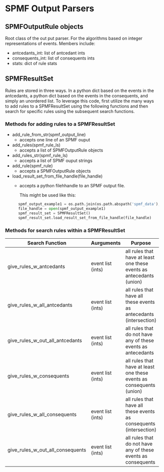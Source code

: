 # SPMF Output Parsers

## SPMFOutputRule objects

Root class of the out put parser.  For the algorithms based on integer representations of events.
Members include:

- antcedants_int: list of antcedant ints
- consequents_int: list of consequents ints
- stats: dict of rule stats


## SPMFResultSet

Rules are stored in three ways.  In a python dict based on the events in the antcedants, a python dict based on the events in the consequents, and simply an unordered list.  To leverage this code, first utilize the many ways to add rules to a SPMFResultSet using the following functions and then search for specific rules using the subsequent search functions.

### Methods for adding rules to a SPMFResultSet

- add_rule_from_str(spmf_output_line)
  * accepts one line of an SPMF ouput
- add_rules(spmf_rule_ls)
  * accepts a list of SPMFOutputRule objects
- add_rules_str(spmf_rule_ls)
  * accepts a list of SPMF ouput strings
- add_rule(spmf_rule)
  * accepts a SPMFOutputRule objects
- load_result_set_from_file_handle(file_handle)
  * accepts a python filehhandle to an SPMF output file.

    This might be used like this:
```python
      spmf_output_example1 = os.path.join(os.path.abspath('spmf_data'), 'spmf_output_example1.txt')
      file_handle = open(spmf_output_example1)
      spmf_result_set = SPMFResultSet()
      spmf_result_set.load_result_set_from_file_handle(file_handle)
```

### Methods for search rules within a SPMFResultSet

Search Function | Aurguments | Purpose
--- | --- | ---
give_rules_w_antcedants | event list (ints) | all rules that have at least one these events as antecedants (union)
give_rules_w_all_antcedants | event list (ints) | all rules that have all these events as antecedants (intersection)
give_rules_w_out_all_antcedants | event list (ints) | all rules that do not have any of these events as antecedants 
give_rules_w_consequents | event list (ints) | all rules that have at least one these events as consequents (union)
give_rules_w_all_consequents | event list (ints) | all rules that have all these events as consequents (intersection)
give_rules_w_out_all_consequents | event list (ints) | all rules that do not have any of these events as consequents
